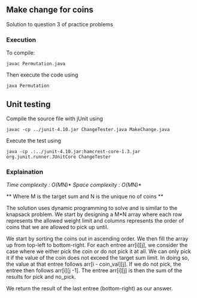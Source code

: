 ## Make change for coins
Solution to question 3 of practice problems

### Execution
To compile:
```
javac Permutation.java
```
Then execute the code using
```
java Permutation
```

## Unit testing
Compile the source file with jUnit using
```
javac -cp ../junit-4.10.jar ChangeTester.java MakeChange.java
```

Execute the test using
```
java -cp .:../junit-4.10.jar:hamcrest-core-1.3.jar org.junit.runner.JUnitCore ChangeTester
```

### Explaination
*Time complexity	: O(M*N)*
*Space complexity	: O(M*N)*

** Where M is the target sum and N is the unique no of coins **

The solution uses dynamic programming to solve and is similar to the knapsack problem. 
We start by designing a M*N array where each row represents the allowed weight limit and
columns represents the order of coins that we are allowed to pick up until. 

We start by sorting the coins out in ascending order. We then fill the array up from top-left
to bottom-right. For each entree arr[i][j], we consider the case where we either pick the coin
or do not pick it at all. We can only pick it if the value of the coin does not exceed the target
sum limit. In doing so, the value at that entree follows arr[i - coin_val][j]. If we do not pick, 
the entree then follows arr[i][j -1]. The entree arr[i][j] is then the sum of the results for pick
and no_pick.

We return the result of the last entree (bottom-right) as our answer.
